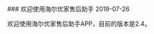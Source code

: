 <head>
<style type="text/css">
body {
  margin-top: -40px;
}
</style>
</head><body>
###  欢迎使用海尔优家售后助手    
2019-07-26    

欢迎使用海尔优家售后助手APP，目前的版本是2.4。  
</body>
